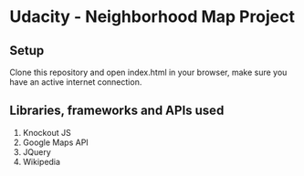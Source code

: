# Udacity - Neighborhood Map Project

## Setup
Clone this repository and open index.html in your browser, make sure you have an active internet connection.<br>

## Libraries, frameworks and APIs used

1. Knockout JS<br>
2. Google Maps API<br>
3. JQuery<br>
4. Wikipedia <br>